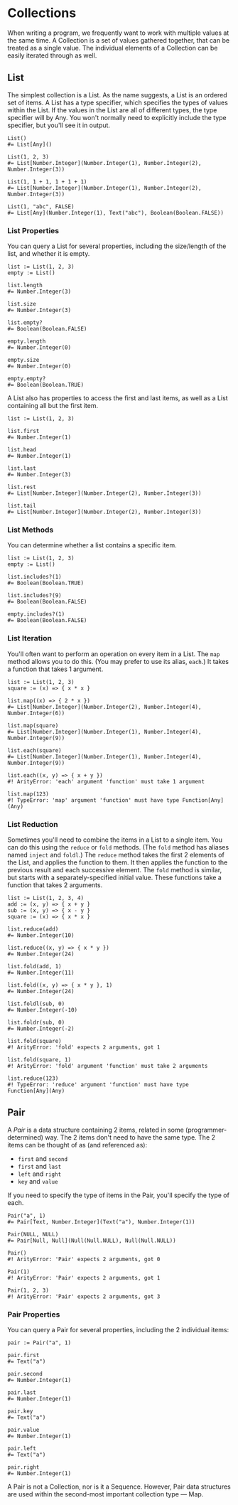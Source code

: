 Collections
===========

When writing a program, we frequently want to work with multiple values at the same time.
A Collection is a set of values gathered together, that can be treated as a single value.
The individual elements of a Collection can be easily iterated through as well.


List
----

The simplest collection is a List.
As the name suggests, a List is an ordered set of items.
A List has a type specifier, which specifies the types of values within the List.
If the values in the List are all of different types, the type specifier will by Any.
You won't normally need to explicitly include the type specifier, but you'll see it in output.

~~~ stone
List()
#= List[Any]()

List(1, 2, 3)
#= List[Number.Integer](Number.Integer(1), Number.Integer(2), Number.Integer(3))

List(1, 1 + 1, 1 + 1 + 1)
#= List[Number.Integer](Number.Integer(1), Number.Integer(2), Number.Integer(3))

List(1, "abc", FALSE)
#= List[Any](Number.Integer(1), Text("abc"), Boolean(Boolean.FALSE))
~~~


### List Properties

You can query a List for several properties, including the size/length of the list,
and whether it is empty.

~~~ stone
list := List(1, 2, 3)
empty := List()

list.length
#= Number.Integer(3)

list.size
#= Number.Integer(3)

list.empty?
#= Boolean(Boolean.FALSE)

empty.length
#= Number.Integer(0)

empty.size
#= Number.Integer(0)

empty.empty?
#= Boolean(Boolean.TRUE)
~~~

A List also has properties to access the first and last items,
as well as a List containing all but the first item.

~~~ stone
list := List(1, 2, 3)

list.first
#= Number.Integer(1)

list.head
#= Number.Integer(1)

list.last
#= Number.Integer(3)

list.rest
#= List[Number.Integer](Number.Integer(2), Number.Integer(3))

list.tail
#= List[Number.Integer](Number.Integer(2), Number.Integer(3))
~~~


### List Methods

You can determine whether a list contains a specific item.

~~~ stone
list := List(1, 2, 3)
empty := List()

list.includes?(1)
#= Boolean(Boolean.TRUE)

list.includes?(9)
#= Boolean(Boolean.FALSE)

empty.includes?(1)
#= Boolean(Boolean.FALSE)
~~~


### List Iteration

You'll often want to perform an operation on every item in a List.
The `map` method allows you to do this. (You may prefer to use its alias, `each`.)
It takes a function that takes 1 argument.

~~~ stone
list := List(1, 2, 3)
square := (x) => { x * x }

list.map((x) => { 2 * x })
#= List[Number.Integer](Number.Integer(2), Number.Integer(4), Number.Integer(6))

list.map(square)
#= List[Number.Integer](Number.Integer(1), Number.Integer(4), Number.Integer(9))

list.each(square)
#= List[Number.Integer](Number.Integer(1), Number.Integer(4), Number.Integer(9))

list.each((x, y) => { x + y })
#! ArityError: 'each' argument 'function' must take 1 argument

list.map(123)
#! TypeError: 'map' argument 'function' must have type Function[Any](Any)
~~~


### List Reduction

Sometimes you'll need to combine the items in a List to a single item.
You can do this using the `reduce` or `fold` methods.
(The `fold` method has aliases named `inject` and `foldl`.)
The `reduce` method takes the first 2 elements of the List, and applies the function to them.
It then applies the function to the previous result and each successive element.
The `fold` method is similar, but starts with a separately-specified initial value.
These functions take a function that takes 2 arguments.

~~~ stone
list := List(1, 2, 3, 4)
add := (x, y) => { x + y }
sub := (x, y) => { x - y }
square := (x) => { x * x }

list.reduce(add)
#= Number.Integer(10)

list.reduce((x, y) => { x * y })
#= Number.Integer(24)

list.fold(add, 1)
#= Number.Integer(11)

list.fold((x, y) => { x * y }, 1)
#= Number.Integer(24)

list.foldl(sub, 0)
#= Number.Integer(-10)

list.foldr(sub, 0)
#= Number.Integer(-2)

list.fold(square)
#! ArityError: 'fold' expects 2 arguments, got 1

list.fold(square, 1)
#! ArityError: 'fold' argument 'function' must take 2 arguments

list.reduce(123)
#! TypeError: 'reduce' argument 'function' must have type Function[Any](Any)
~~~


Pair
----

A *Pair* is a data structure containing 2 items, related in some (programmer-determined) way.
The 2 items don't need to have the same type.
The 2 items can be thought of as (and referenced as):

* `first` and `second`
* `first` and `last`
* `left` and `right`
* `key` and `value`

If you need to specify the type of items in the Pair, you'll specify the type of each.

~~~ stone
Pair("a", 1)
#= Pair[Text, Number.Integer](Text("a"), Number.Integer(1))

Pair(NULL, NULL)
#= Pair[Null, Null](Null(Null.NULL), Null(Null.NULL))

Pair()
#! ArityError: 'Pair' expects 2 arguments, got 0

Pair(1)
#! ArityError: 'Pair' expects 2 arguments, got 1

Pair(1, 2, 3)
#! ArityError: 'Pair' expects 2 arguments, got 3
~~~

### Pair Properties

You can query a Pair for several properties, including the 2 individual items:

~~~ stone
pair := Pair("a", 1)

pair.first
#= Text("a")

pair.second
#= Number.Integer(1)

pair.last
#= Number.Integer(1)

pair.key
#= Text("a")

pair.value
#= Number.Integer(1)

pair.left
#= Text("a")

pair.right
#= Number.Integer(1)
~~~

A Pair is not a Collection, nor is it a Sequence.
However, Pair data structures are used within the second-most important collection type — Map.
